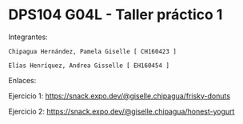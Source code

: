 # DPS104 G04L - Taller práctico 1

 Integrantes: 

	Chipagua Hernández, Pamela Giselle [ CH160423 ]

	Elías Henríquez, Andrea Gisselle [ EH160454 ]

Enlaces:

  Ejercicio 1: https://snack.expo.dev/@giselle.chipagua/frisky-donuts
  
  Ejercicio 2: https://snack.expo.dev/@giselle.chipagua/honest-yogurt 

